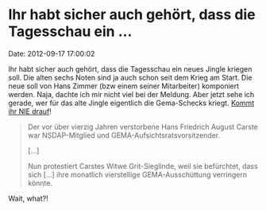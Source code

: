 Ihr habt sicher auch gehört, dass die Tagesschau ein \...
=========================================================

Date: 2012-09-17 17:00:02

Ihr habt sicher auch gehört, dass die Tagesschau ein neues Jingle
kriegen soll. Die alten sechs Noten sind ja auch schon seit dem Krieg am
Start. Die neue soll von Hans Zimmer (bzw einem seiner Mitarbeiter)
komponiert werden. Naja, dachte ich mir nicht viel bei der Meldung. Aber
jetzt sehe ich gerade, wer für das alte Jingle eigentlich die
Gema-Schecks kriegt. [Kommt ihr NIE
drauf](http://www.heise.de/tp/blogs/6/152773)!

> Der vor über vierzig Jahren verstorbene Hans Friedrich August Carste
> war NSDAP-Mitglied und GEMA-Aufsichtsratsvorsitzender.
>
> \[\...\]
>
> Nun protestiert Carstes Witwe Grit-Sieglinde, weil sie befürchtet,
> dass sich \[\...\] ihre monatlich vierstellige GEMA-Ausschüttung
> verringern könnte.

Wait, what?!
